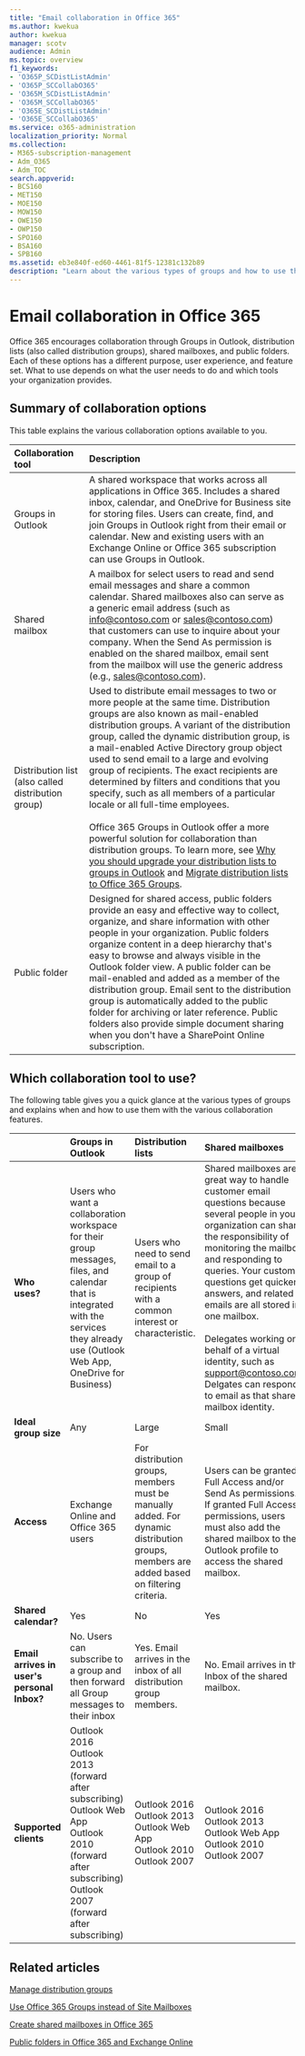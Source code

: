 ```yaml
---
title: "Email collaboration in Office 365"
ms.author: kwekua
author: kwekua
manager: scotv
audience: Admin
ms.topic: overview
f1_keywords:
- 'O365P_SCDistListAdmin'
- 'O365P_SCCollabO365'
- 'O365M_SCDistListAdmin'
- 'O365M_SCCollabO365'
- 'O365E_SCDistListAdmin'
- 'O365E_SCCollabO365'
ms.service: o365-administration
localization_priority: Normal
ms.collection: 
- M365-subscription-management 
- Adm_O365
- Adm_TOC
search.appverid:
- BCS160
- MET150
- MOE150
- MOW150
- OWE150
- OWP150
- SPO160
- BSA160
- SPB160
ms.assetid: eb3e840f-ed60-4461-81f5-12381c132b89
description: "Learn about the various types of groups and how to use them with the various collaboration features of Office 365."
---
```


# Email collaboration in Office 365

Office 365 encourages collaboration through Groups in Outlook, distribution lists (also called distribution groups), shared mailboxes, and public folders. Each of these options has a different purpose, user experience, and feature set. What to use depends on what the user needs to do and which tools your organization provides.
  
## Summary of collaboration options
<a name="BKMK_SUMMARYOFCOLLABORATIONOPTIONS"> </a>

This table explains the various collaboration options available to you.
  


|**Collaboration tool**|**Description**|
|:-----|:-----|
|Groups in Outlook  <br/> |A shared workspace that works across all applications in Office 365. Includes a shared inbox, calendar, and OneDrive for Business site for storing files. Users can create, find, and join Groups in Outlook right from their email or calendar. New and existing users with an Exchange Online or Office 365 subscription can use Groups in Outlook.  <br/> |
|Shared mailbox  <br/> |A mailbox for select users to read and send email messages and share a common calendar. Shared mailboxes also can serve as a generic email address (such as info@contoso.com or sales@contoso.com) that customers can use to inquire about your company. When the Send As permission is enabled on the shared mailbox, email sent from the mailbox will use the generic address (e.g., sales@contoso.com).  <br/> |
|Distribution list (also called distribution group)  <br/> |Used to distribute email messages to two or more people at the same time. Distribution groups are also known as mail-enabled distribution groups. A variant of the distribution group, called the dynamic distribution group, is a mail-enabled Active Directory group object used to send email to a large and evolving group of recipients. The exact recipients are determined by filters and conditions that you specify, such as all members of a particular locale or all full-time employees.   <br/><br/> Office 365 Groups in Outlook offer a more powerful solution for collaboration than distribution groups. To learn more, see [Why you should upgrade your distribution lists to groups in Outlook](https://support.office.com/article/7fb3d880-593b-4909-aafa-950dd50ce188.aspx) and [Migrate distribution lists to Office 365 Groups](../manage/upgrade-distribution-lists.md).  <br/> |
|Public folder  <br/> |Designed for shared access, public folders provide an easy and effective way to collect, organize, and share information with other people in your organization. Public folders organize content in a deep hierarchy that's easy to browse and always visible in the Outlook folder view. A public folder can be mail-enabled and added as a member of the distribution group. Email sent to the distribution group is automatically added to the public folder for archiving or later reference. Public folders also provide simple document sharing when you don't have a SharePoint Online subscription.  <br/> |
   
## Which collaboration tool to use?
<a name="BKMK_SUMMARYOFCOLLABORATIONOPTIONS"> </a>

The following table gives you a quick glance at the various types of groups and explains when and how to use them with the various collaboration features.
  

||**Groups in Outlook**|**Distribution lists**|**Shared mailboxes**|**Public folders**|
|:-----|:-----|:-----|:-----|:-----|
|**Who uses?** <br/> |Users who want a collaboration workspace for their group messages, files, and calendar that is integrated with the services they already use (Outlook Web App, OneDrive for Business)  <br/> |Users who need to send email to a group of recipients with a common interest or characteristic.  <br/> |Shared mailboxes are a great way to handle customer email questions because several people in your organization can share the responsibility of monitoring the mailbox and responding to queries. Your customer questions get quicker answers, and related emails are all stored in one mailbox.  <br/><br/> Delegates working on behalf of a virtual identity, such as support@contoso.com. Delgates can respond to email as that shared mailbox identity.  <br/> |With the proper permissions, everyone in your organization can access and search public folders. They are ideal for email archiving or for sharing documents.  <br/> |
|**Ideal group size** <br/> |Any  <br/> |Large  <br/> |Small  <br/> |Large  <br/> |
|**Access** <br/> |Exchange Online and Office 365 users  <br/> |For distribution groups, members must be manually added. For dynamic distribution groups, members are added based on filtering criteria.  <br/> |Users can be granted Full Access and/or Send As permissions. If granted Full Access permissions, users must also add the shared mailbox to their Outlook profile to access the shared mailbox.  <br/> |Accessible by anyone in your organization  <br/> |
|**Shared calendar?** <br/> |Yes  <br/> |No  <br/> |Yes  <br/> |Yes  <br/> |
|**Email arrives in user's personal Inbox?** <br/> |No. Users can subscribe to a group and then forward all Group messages to their inbox  <br/> |Yes. Email arrives in the inbox of all distribution group members.  <br/> |No. Email arrives in the Inbox of the shared mailbox.  <br/> |No. Email arrives in the public folder.  <br/> |
|**Supported clients** <br/> | Outlook 2016  <br/>  Outlook 2013 (forward after subscribing)  <br/>  Outlook Web App  <br/>  Outlook 2010 (forward after subscribing)  <br/>  Outlook 2007 (forward after subscribing)  <br/> | Outlook 2016  <br/>  Outlook 2013  <br/>  Outlook Web App  <br/>  Outlook 2010  <br/>  Outlook 2007  <br/> | Outlook 2016  <br/>  Outlook 2013  <br/>  Outlook Web App  <br/>  Outlook 2010  <br/>  Outlook 2007  <br/> | Outlook 2016  <br/>  Outlook 2013  <br/>  Outlook Web App  <br/>  Outlook 2010  <br/>  Outlook 2007  <br/> |

  
## Related articles

[Manage distribution groups](https://technet.microsoft.com/en-us/library/bb124513%28v=exchg.150%29.aspx)
    
[Use Office 365 Groups instead of Site Mailboxes](https://support.office.com/article/737d6b1f-67cc-41fe-8db8-f2d09dd1673b.aspx)
    
[Create shared mailboxes in Office 365](create-a-shared-mailbox.md)
    
[Public folders in Office 365 and Exchange Online](https://technet.microsoft.com/en-us/library/jj200758%28v=exchg.150%29.aspx)
    

